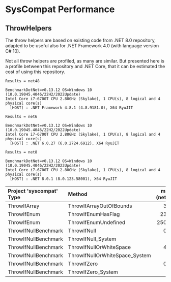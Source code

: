 # SysCompat Performance

## ThrowHelpers

The throw helpers are based on existing code from .NET 8.0 repository, adapted
to be useful also for .NET Framework 4.0 (with language version C# 10).

Not all throw helpers are profiled, as many are similar. But presented here is a
profile between this repository and .NET Core, that it can be estimated the cost
of using this repository.

```text
Results = net48

BenchmarkDotNet=v0.13.12 OS=Windows 10 (10.0.19045.4046/22H2/2022Update)
Intel Core i7-6700T CPU 2.80GHz (Skylake), 1 CPU(s), 8 logical and 4 physical core(s)
  [HOST] : .NET Framework 4.8.1 (4.8.9181.0), X64 RyuJIT
```

```text
Results = net6

BenchmarkDotNet=v0.13.12 OS=Windows 10 (10.0.19045.4046/22H2/2022Update)
Intel Core i7-6700T CPU 2.80GHz (Skylake), 1 CPU(s), 8 logical and 4 physical core(s)
  [HOST] : .NET 6.0.27 (6.0.2724.6912), X64 RyuJIT
```

```text
Results = net8

BenchmarkDotNet=v0.13.12 OS=Windows 10 (10.0.19045.4046/22H2/2022Update)
Intel Core i7-6700T CPU 2.80GHz (Skylake), 1 CPU(s), 8 logical and 4 physical core(s)
  [HOST] : .NET 8.0.1 (8.0.123.58001), X64 RyuJIT
```

| Project 'syscompat' Type | Method                         | mean (net48) | stderr | mean (net6) | stderr | mean (net8) | stderr |
|:-------------------------|:-------------------------------|-------------:|-------:|------------:|-------:|------------:|-------:|
| ThrowIfArray             | ThrowIfArrayOutOfBounds        | 3.10         | 0.01   | 3.39        | 0.01   | 3.40        | 0.00   |
| ThrowIfEnum              | ThrowIfEnumHasFlag             | 23.47        | 0.05   | 1.38        | 0.00   | 1.14        | 0.00   |
| ThrowIfEnum              | ThrowIfEnumUndefined           | 250.76       | 0.92   | 111.15      | 0.29   | 24.85       | 0.04   |
| ThrowIfNullBenchmark     | ThrowIfNull                    | 0.30         | 0.00   | 0.00        | 0.00   | 0.01        | 0.00   |
| ThrowIfNullBenchmark     | ThrowIfNull_System             | -            | -      | 0.00        | 0.00   | 0.00        | 0.00   |
| ThrowIfNullBenchmark     | ThrowIfNullOrWhiteSpace        | 4.15         | 0.01   | 3.69        | 0.01   | 1.65        | 0.01   |
| ThrowIfNullBenchmark     | ThrowIfNullOrWhiteSpace_System | -            | -      | -           | -      | 1.58        | 0.01   |
| ThrowIfNullBenchmark     | ThrowIfZero                    | 0.01         | 0.00   | 0.00        | 0.00   | 0.01        | 0.00   |
| ThrowIfNullBenchmark     | ThrowIfZero_System             | -            | -      | -           | -      | 0.01        | 0.00   |
